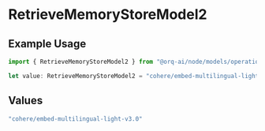 # RetrieveMemoryStoreModel2

## Example Usage

```typescript
import { RetrieveMemoryStoreModel2 } from "@orq-ai/node/models/operations";

let value: RetrieveMemoryStoreModel2 = "cohere/embed-multilingual-light-v3.0";
```

## Values

```typescript
"cohere/embed-multilingual-light-v3.0"
```